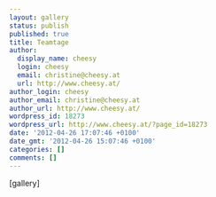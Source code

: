 ```yaml
---
layout: gallery
status: publish
published: true
title: Teamtage
author:
  display_name: cheesy
  login: cheesy
  email: christine@cheesy.at
  url: http://www.cheesy.at/
author_login: cheesy
author_email: christine@cheesy.at
author_url: http://www.cheesy.at/
wordpress_id: 18273
wordpress_url: http://www.cheesy.at/?page_id=18273
date: '2012-04-26 17:07:46 +0100'
date_gmt: '2012-04-26 15:07:46 +0100'
categories: []
comments: []
---
```

[gallery]
